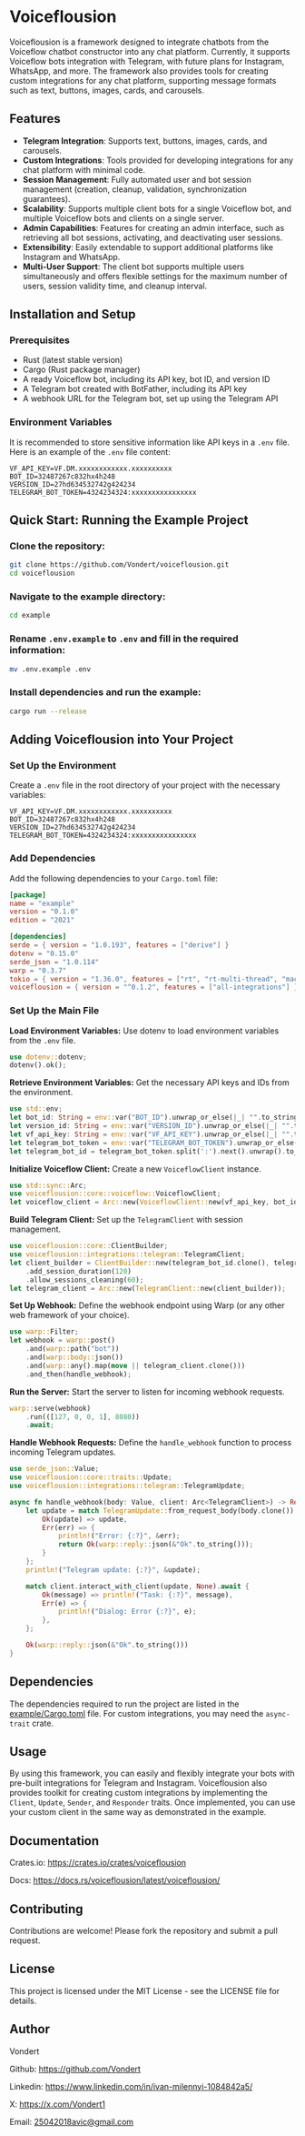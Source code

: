 # Voiceflousion

Voiceflousion is a framework designed to integrate chatbots from the Voiceflow chatbot constructor into any chat platform. Currently, it supports Voiceflow bots integration with Telegram, with future plans for Instagram, WhatsApp, and more. The framework also provides tools for creating custom integrations for any chat platform, supporting message formats such as text, buttons, images, cards, and carousels.

## Features

- **Telegram Integration**: Supports text, buttons, images, cards, and carousels.
- **Custom Integrations**: Tools provided for developing integrations for any chat platform with minimal code.
- **Session Management**: Fully automated user and bot session management (creation, cleanup, validation, synchronization guarantees).
- **Scalability**: Supports multiple client bots for a single Voiceflow bot, and multiple Voiceflow bots and clients on a single server.
- **Admin Capabilities**: Features for creating an admin interface, such as retrieving all bot sessions, activating, and deactivating user sessions.
- **Extensibility**: Easily extendable to support additional platforms like Instagram and WhatsApp.
- **Multi-User Support**: The client bot supports multiple users simultaneously and offers flexible settings for the maximum number of users, session validity time, and cleanup interval.

## Installation and Setup

### Prerequisites

- Rust (latest stable version)
- Cargo (Rust package manager)
- A ready Voiceflow bot, including its API key, bot ID, and version ID
- A Telegram bot created with BotFather, including its API key
- A webhook URL for the Telegram bot, set up using the Telegram API

### Environment Variables

It is recommended to store sensitive information like API keys in a `.env` file. Here is an example of the `.env` file content:

```plaintext
VF_API_KEY=VF.DM.xxxxxxxxxxxx.xxxxxxxxxx
BOT_ID=32487267c832hx4h248
VERSION_ID=27hd634532742g424234
TELEGRAM_BOT_TOKEN=4324234324:xxxxxxxxxxxxxxxx
```

## Quick Start: Running the Example Project

### Clone the repository:

```sh
git clone https://github.com/Vondert/voiceflousion.git
cd voiceflousion
```

### Navigate to the example directory:

```sh
cd example
```

### Rename `.env.example` to `.env` and fill in the required information:

```sh
mv .env.example .env
```

### Install dependencies and run the example:

```sh
cargo run --release
```

## Adding Voiceflousion into Your Project

### Set Up the Environment

Create a `.env` file in the root directory of your project with the necessary variables:

```
VF_API_KEY=VF.DM.xxxxxxxxxxxx.xxxxxxxxxx
BOT_ID=32487267c832hx4h248
VERSION_ID=27hd634532742g424234
TELEGRAM_BOT_TOKEN=4324234324:xxxxxxxxxxxxxxxx
```

### Add Dependencies

Add the following dependencies to your `Cargo.toml` file:

```toml
[package]
name = "example"
version = "0.1.0"
edition = "2021"

[dependencies]
serde = { version = "1.0.193", features = ["derive"] }
dotenv = "0.15.0"
serde_json = "1.0.114"
warp = "0.3.7"
tokio = { version = "1.36.0", features = ["rt", "rt-multi-thread", "macros"] }
voiceflousion = { version = "^0.1.2", features = ["all-integrations"] }
```

### Set Up the Main File

**Load Environment Variables:** Use dotenv to load environment variables from the `.env` file.

```rust
use dotenv::dotenv;
dotenv().ok();
```

**Retrieve Environment Variables:** Get the necessary API keys and IDs from the environment.

```rust
use std::env;
let bot_id: String = env::var("BOT_ID").unwrap_or_else(|_| "".to_string());
let version_id: String = env::var("VERSION_ID").unwrap_or_else(|_| "".to_string());
let vf_api_key: String = env::var("VF_API_KEY").unwrap_or_else(|_| "".to_string());
let telegram_bot_token = env::var("TELEGRAM_BOT_TOKEN").unwrap_or_else(|_| "".to_string());
let telegram_bot_id = telegram_bot_token.split(':').next().unwrap().to_string();
```

**Initialize Voiceflow Client:** Create a new `VoiceflowClient` instance.

```rust
use std::sync::Arc;
use voiceflousion::core::voiceflow::VoiceflowClient;
let voiceflow_client = Arc::new(VoiceflowClient::new(vf_api_key, bot_id.clone(), version_id, 10, None));
```

**Build Telegram Client:** Set up the `TelegramClient` with session management.

```rust
use voiceflousion::core::ClientBuilder;
use voiceflousion::integrations::telegram::TelegramClient;
let client_builder = ClientBuilder::new(telegram_bot_id.clone(), telegram_bot_token.clone(), voiceflow_client.clone(), 10)
    .add_session_duration(120)
    .allow_sessions_cleaning(60);
let telegram_client = Arc::new(TelegramClient::new(client_builder));
```

**Set Up Webhook:** Define the webhook endpoint using Warp (or any other web framework of your choice).

```rust
use warp::Filter;
let webhook = warp::post()
    .and(warp::path("bot"))
    .and(warp::body::json())
    .and(warp::any().map(move || telegram_client.clone()))
    .and_then(handle_webhook);
```

**Run the Server:** Start the server to listen for incoming webhook requests.

```rust
warp::serve(webhook)
    .run(([127, 0, 0, 1], 8080))
    .await;
```

**Handle Webhook Requests:** Define the `handle_webhook` function to process incoming Telegram updates.

```rust
use serde_json::Value;
use voiceflousion::core::traits::Update;
use voiceflousion::integrations::telegram::TelegramUpdate;

async fn handle_webhook(body: Value, client: Arc<TelegramClient>) -> Result<impl warp::Reply, warp::Rejection> {
    let update = match TelegramUpdate::from_request_body(body.clone()) {
        Ok(update) => update,
        Err(err) => {
            println!("Error: {:?}", &err);
            return Ok(warp::reply::json(&"Ok".to_string()));
        }
    };
    println!("Telegram update: {:?}", &update);

    match client.interact_with_client(update, None).await {
        Ok(message) => println!("Task: {:?}", message),
        Err(e) => {
            println!("Dialog: Error {:?}", e);
        },
    };

    Ok(warp::reply::json(&"Ok".to_string()))
}
```

## Dependencies

The dependencies required to run the project are listed in the [example/Cargo.toml](example/Cargo.toml) file. For custom integrations, you may need the `async-trait` crate.

## Usage

By using this framework, you can easily and flexibly integrate your bots with pre-built integrations for Telegram and Instagram. Voiceflousion also provides toolkit for creating custom integrations by implementing the `Client`, `Update`, `Sender`, and `Responder` traits. Once implemented, you can use your custom client in the same way as demonstrated in the example.

## Documentation

Crates.io: https://crates.io/crates/voiceflousion

Docs: https://docs.rs/voiceflousion/latest/voiceflousion/

## Contributing

Contributions are welcome! Please fork the repository and submit a pull request.

## License

This project is licensed under the MIT License - see the LICENSE file for details.

## Author

Vondert

Github: https://github.com/Vondert

Linkedin: https://www.linkedin.com/in/ivan-milennyi-1084842a5/

X: https://x.com/Vondert1

Email: 25042018avic@gmail.com